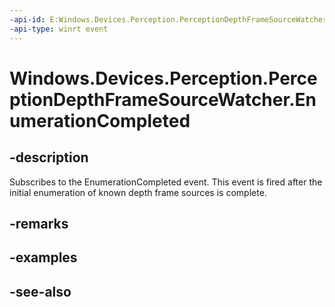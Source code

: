----api-id: E:Windows.Devices.Perception.PerceptionDepthFrameSourceWatcher.EnumerationCompleted
-api-type: winrt event
---<!-- Event syntaxpublic event Windows.Foundation.TypedEventHandler EnumerationCompleted<Windows.Devices.Perception.PerceptionDepthFrameSourceWatcher,  object>--># Windows.Devices.Perception.PerceptionDepthFrameSourceWatcher.EnumerationCompleted## -descriptionSubscribes to the EnumerationCompleted event. This event is fired after the initial enumeration of known depth frame sources is complete.## -remarks## -examples## -see-also